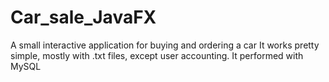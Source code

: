 # Car_sale_JavaFX
A small interactive application for buying and ordering a car
It works pretty simple, mostly with .txt files, except user accounting. It performed with MySQL

